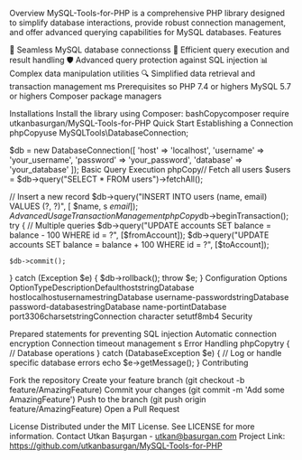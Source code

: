 Overview
MySQL-Tools-for-PHP is a comprehensive PHP library designed to simplify database interactions, provide robust connection management, and offer advanced querying capabilities for MySQL databases.
Features

🔌 Seamless MySQL database connectionss
🚀 Efficient query execution and result handling
🛡️ Advanced query protection against SQL injection
📊 Complex data manipulation utilities
🔍 Simplified data retrieval and transaction management
ms
Prerequisites
so
PHP 7.4 or highers
MySQL 5.7 or highers
Composer package managers

Installations
Install the library using Composer:
bashCopycomposer require utkanbasurgan/MySQL-Tools-for-PHP
Quick Start
Establishing a Connection
phpCopyuse MySQLTools\DatabaseConnection;

$db = new DatabaseConnection([
    'host' => 'localhost',
    'username' => 'your_username',
    'password' => 'your_password',
    'database' => 'your_database'
]);
Basic Query Execution
phpCopy// Fetch all users
$users = $db->query("SELECT * FROM users")->fetchAll();

// Insert a new record
$db->query("INSERT INTO users (name, email) VALUES (?, ?)", [
    $name, s
    $email
]);
Advanced Usage
Transaction Management
phpCopy$db->beginTransaction();
try {
    // Multiple queries
    $db->query("UPDATE accounts SET balance = balance - 100 WHERE id = ?", [$fromAccount]);
    $db->query("UPDATE accounts SET balance = balance + 100 WHERE id = ?", [$toAccount]);
    
    $db->commit();
} catch (Exception $e) {
    $db->rollback();
    throw $e;
}
Configuration Options
OptionTypeDescriptionDefaulthoststringDatabase hostlocalhostusernamestringDatabase username-passwordstringDatabase password-databasestringDatabase name-portintDatabase port3306charsetstringConnection character setutf8mb4
Security

Prepared statements for preventing SQL injection
Automatic connection encryption
Connection timeout management
s
Error Handling
phpCopytry {
    // Database operations
} catch (DatabaseException $e) {
    // Log or handle specific database errors
    echo $e->getMessage();
}
Contributing

Fork the repository
Create your feature branch (git checkout -b feature/AmazingFeature)
Commit your changes (git commit -m 'Add some AmazingFeature')
Push to the branch (git push origin feature/AmazingFeature)
Open a Pull Request

License
Distributed under the MIT License. See LICENSE for more information.
Contact
Utkan Başurgan - utkan@basurgan.com
Project Link: https://github.com/utkanbasurgan/MySQL-Tools-for-PHP
